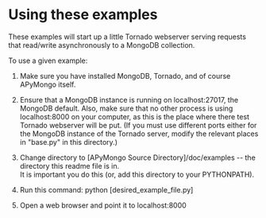 Using these examples
=====================

These examples will start up a little Tornado webserver serving requests that read/write
asynchronously to a MongoDB collection. 

To use a given example:

1. Make sure you have installed MongoDB, Tornado, and of course APyMongo itself.  

2. Ensure that a MongoDB instance is running on localhost:27017, the MongoDB default. 
Also, make sure that no other process is using localhost:8000 on your computer,
as this is the place where there test Tornado webserver will be put.  (If you must
use different ports either for the MongoDB instance of the Tornado server, 
modify the relevant places in "base.py" in this directory.) 

3. Change directory to [APyMongo Source Directory]/doc/examples -- the directory this readme file is in.  
It is important you do this (or, add this directory to your PYTHONPATH).

3. Run this command:   python [desired_example_file.py]

4. Open a web browser and point it to localhost:8000